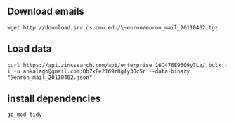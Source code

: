 ## Download emails
```
wget http://download.srv.cs.cmu.edu/\~enron/enron_mail_20110402.tgz
```
## Load data
```
curl https://api.zincsearch.com/api/enterprise_16O476E9609y7Lz/_bulk -i -u ankalago@gmail.com:Qb7xFe2169z8g4y30c5r --data-binary "@enron_mail_20110402.json"
```
## install dependencies
```
go mod tidy
```
